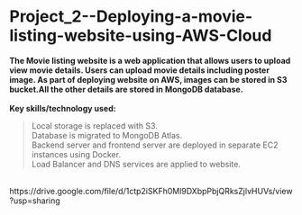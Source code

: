 # Project_2--Deploying-a-movie-listing-website-using-AWS-Cloud
**The Movie listing website is a web application that allows users to upload view movie details. Users can upload movie details
including poster image. As part of deploying website on AWS, images can be stored in S3 bucket.All the other details are
stored in MongoDB database.**
<br>
<br>
**Key skills/technology used:**
<br>
 > Local storage is replaced with S3.<br>
 > Database is migrated to MongoDB Atlas.<br>
 > Backend server and frontend server are deployed in separate EC2 instances using Docker.<br>
 > Load Balancer and DNS services are applied to website.<br>
<br>
https://drive.google.com/file/d/1ctp2iSKFh0Ml9DXbpPbjQRksZjlvHUVs/view?usp=sharing

